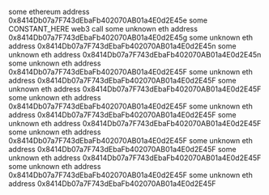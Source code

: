 some ethereum address 0x8414Db07a7F743dEbaFb402070AB01a4E0d2E45e
some CONSTANT_HERE
web3 call
some unknown eth address 0x8414Db07a7F743dEbaFb402070AB01a4E0d2E45g
some unknown eth address 0x8414Db07a7F743dEbaFb402070AB01a4E0d2E45n
some unknown eth address 0x8414Db07a7F743dEbaFb402070AB01a4E0d2E45n
some unknown eth address 0x8414Db07a7F743dEbaFb402070AB01a4E0d2E45F
some unknown eth address 0x8414Db07a7F743dEbaFb402070AB01a4E0d2E45F
some unknown eth address 0x8414Db07a7F743dEbaFb402070AB01a4E0d2E45F
some unknown eth address 0x8414Db07a7F743dEbaFb402070AB01a4E0d2E45F
some unknown eth address 0x8414Db07a7F743dEbaFb402070AB01a4E0d2E45F
some unknown eth address 0x8414Db07a7F743dEbaFb402070AB01a4E0d2E45F
some unknown eth address 0x8414Db07a7F743dEbaFb402070AB01a4E0d2E45F
some unknown eth address 0x8414Db07a7F743dEbaFb402070AB01a4E0d2E45F
some unknown eth address 0x8414Db07a7F743dEbaFb402070AB01a4E0d2E45F
some unknown eth address 0x8414Db07a7F743dEbaFb402070AB01a4E0d2E45F
some unknown eth address 0x8414Db07a7F743dEbaFb402070AB01a4E0d2E45F

